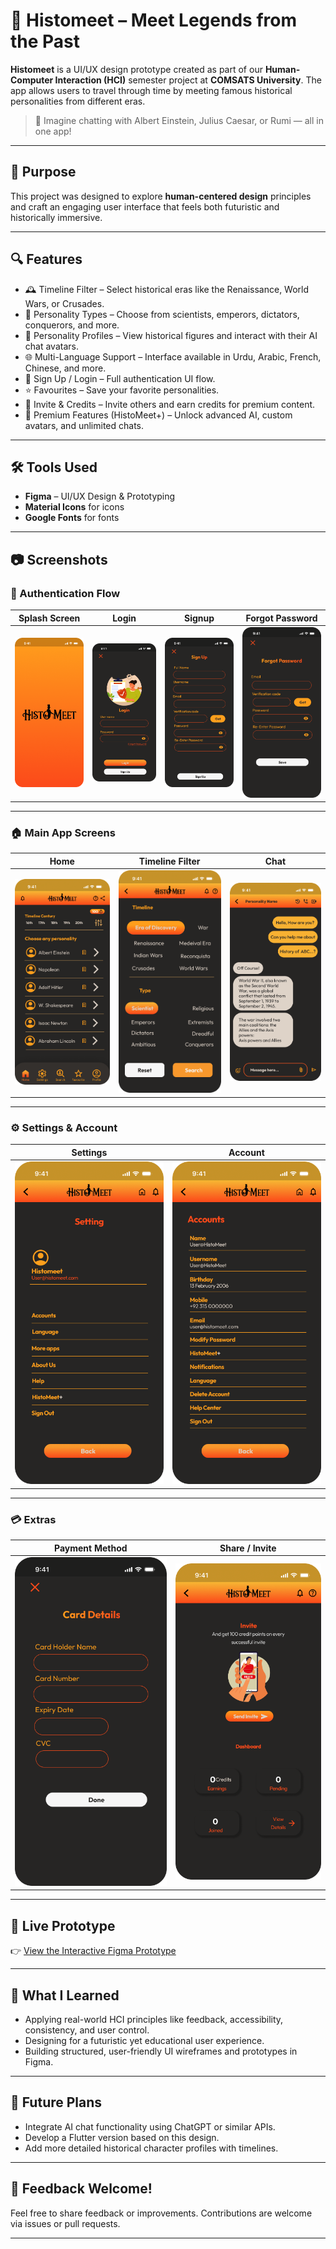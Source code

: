 # 📱 Histomeet – Meet Legends from the Past

**Histomeet** is a UI/UX design prototype created as part of our **Human-Computer Interaction (HCI)** semester project at **COMSATS University**. The app allows users to travel through time by meeting famous historical personalities from different eras.

> 🧠 Imagine chatting with Albert Einstein, Julius Caesar, or Rumi — all in one app!

---

## 🎯 Purpose

This project was designed to explore **human-centered design** principles and craft an engaging user interface that feels both futuristic and historically immersive.

---

## 🔍 Features

- 🕰️ Timeline Filter – Select historical eras like the Renaissance, World Wars, or Crusades.
- 👑 Personality Types – Choose from scientists, emperors, dictators, conquerors, and more.
- 📜 Personality Profiles – View historical figures and interact with their AI chat avatars.
- 🌐 Multi-Language Support – Interface available in Urdu, Arabic, French, Chinese, and more.
- 🔐 Sign Up / Login – Full authentication UI flow.
- ⭐ Favourites – Save your favorite personalities.
- 💬 Invite & Credits – Invite others and earn credits for premium content.
- 🚀 Premium Features (HistoMeet+) – Unlock advanced AI, custom avatars, and unlimited chats.

---

## 🛠️ Tools Used

- **Figma** – UI/UX Design & Prototyping
- **Material Icons** for icons
- **Google Fonts** for fonts 

---

## 📷 Screenshots

### 🔐 Authentication Flow
| Splash Screen | Login | Signup | Forgot Password |
|---------------|-------|--------|-----------------|
| ![Splash](screenshots/Splash.png) | ![Login](screenshots/Login.png) | ![Signup](screenshots/Signup.png) | ![Forgot](screenshots/Forgot.png) |

---

### 🏠 Main App Screens
| Home | Timeline Filter | Chat |
|------|------------------|------|
| ![Home](screenshots/Home.png) | ![Timeline](screenshots/Timeline.png) | ![Chat](screenshots/Chat.png) |

---

### ⚙️ Settings & Account
| Settings | Account |
|----------|---------|
| ![Settings](screenshots/Settings.png) | ![Account](screenshots/Account.png) |

---

### 💳 Extras
| Payment Method | Share / Invite |
|----------------|----------------|
| ![Payment](screenshots/Payment_Method.png) | ![Share](screenshots/Share.png) |

---

## 🔗 Live Prototype

👉 [View the Interactive Figma Prototype](https://www.figma.com/design/87zDGjMBjTJzTdQpZbrDdl/HCI-Project?node-id=0-1&t=nkVRYEPqDdEztgER-1)


---

## 🧠 What I Learned

- Applying real-world HCI principles like feedback, accessibility, consistency, and user control.
- Designing for a futuristic yet educational user experience.
- Building structured, user-friendly UI wireframes and prototypes in Figma.

---

## 🚀 Future Plans

- Integrate AI chat functionality using ChatGPT or similar APIs.
- Develop a Flutter version based on this design.
- Add more detailed historical character profiles with timelines.

---

## 💬 Feedback Welcome!

Feel free to share feedback or improvements. Contributions are welcome via issues or pull requests.

---

